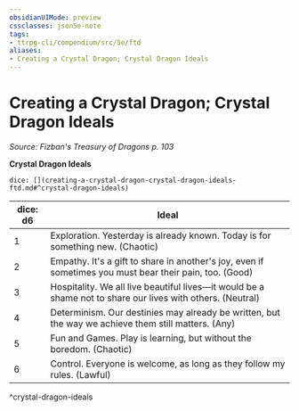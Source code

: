 ```yaml
---
obsidianUIMode: preview
cssclasses: json5e-note
tags:
- ttrpg-cli/compendium/src/5e/ftd
aliases:
- Creating a Crystal Dragon; Crystal Dragon Ideals
---
```

# Creating a Crystal Dragon; Crystal Dragon Ideals
*Source: Fizban's Treasury of Dragons p. 103* 

**Crystal Dragon Ideals**

`dice: [](creating-a-crystal-dragon-crystal-dragon-ideals-ftd.md#^crystal-dragon-ideals)`

| dice: d6 | Ideal |
|----------|-------|
| 1 | Exploration. Yesterday is already known. Today is for something new. (Chaotic) |
| 2 | Empathy. It's a gift to share in another's joy, even if sometimes you must bear their pain, too. (Good) |
| 3 | Hospitality. We all live beautiful lives—it would be a shame not to share our lives with others. (Neutral) |
| 4 | Determinism. Our destinies may already be written, but the way we achieve them still matters. (Any) |
| 5 | Fun and Games. Play is learning, but without the boredom. (Chaotic) |
| 6 | Control. Everyone is welcome, as long as they follow my rules. (Lawful) |
^crystal-dragon-ideals